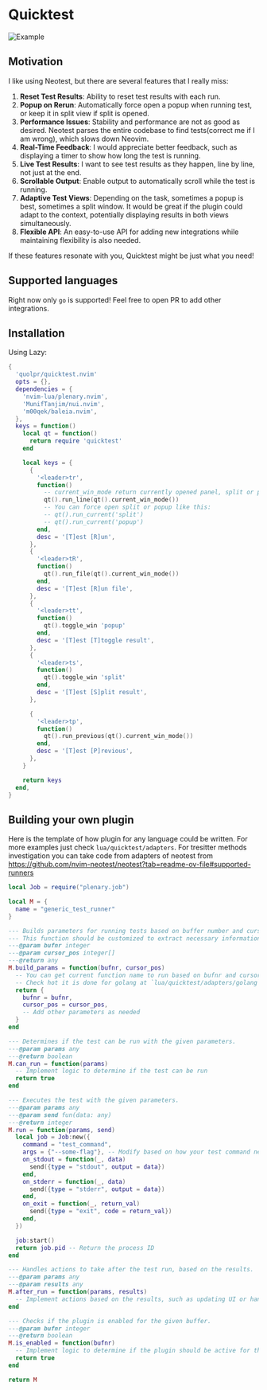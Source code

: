 # Quicktest

![Example](https://github.com/quolpr/quicktest.nvim/assets/7958527/b3629bc9-2886-468c-a6e2-6b826dc404d0)


## Motivation
I like using Neotest, but there are several features that I really miss:

1. **Reset Test Results**: Ability to reset test results with each run.
2. **Popup on Rerun**: Automatically force open a popup when running test, or keep it in split view if split is opened.
3. **Performance Issues**: Stability and performance are not as good as desired. Neotest parses the entire codebase to find tests(correct me if I am wrong), which slows down Neovim.
4. **Real-Time Feedback**: I would appreciate better feedback, such as displaying a timer to show how long the test is running.
5. **Live Test Results**: I want to see test results as they happen, line by line, not just at the end.
6. **Scrollable Output**: Enable output to automatically scroll while the test is running.
7. **Adaptive Test Views**: Depending on the task, sometimes a popup is best, sometimes a split window. It would be great if the plugin could adapt to the context, potentially displaying results in both views simultaneously.
8. **Flexible API**: An easy-to-use API for adding new integrations while maintaining flexibility is also needed.

If these features resonate with you, Quicktest might be just what you need!

## Supported languages

Right now only `go` is supported! Feel free to open PR to add other integrations.

## Installation

Using Lazy:

```lua
{
  'quolpr/quicktest.nvim'
  opts = {},
  dependencies = {
    'nvim-lua/plenary.nvim',
    'MunifTanjim/nui.nvim',
    'm00qek/baleia.nvim',
  },
  keys = function()
    local qt = function()
      return require 'quicktest'
    end

    local keys = {
      {
        '<leader>tr',
        function()
          -- current_win_mode return currently opened panel, split or popup
          qt().run_line(qt().current_win_mode())
          -- You can force open split or popup like this:
          -- qt().run_current('split')
          -- qt().run_current('popup')
        end,
        desc = '[T]est [R]un',
      },
      {
        '<leader>tR',
        function()
          qt().run_file(qt().current_win_mode())
        end,
        desc = '[T]est [R]un file',
      },
      {
        '<leader>tt',
        function()
          qt().toggle_win 'popup'
        end,
        desc = '[T]est [T]toggle result',
      },
      {
        '<leader>ts',
        function()
          qt().toggle_win 'split'
        end,
        desc = '[T]est [S]plit result',
      },

      {
        '<leader>tp',
        function()
          qt().run_previous(qt().current_win_mode())
        end,
        desc = '[T]est [P]revious',
      },
    }

    return keys
  end,
}
```

## Building your own plugin

Here is the template of how plugin for any language could be written. For more examples just check `lua/quicktest/adapters`. For tresitter methods investigation you can take code from adapters of neotest from https://github.com/nvim-neotest/neotest?tab=readme-ov-file#supported-runners

```lua
local Job = require("plenary.job")

local M = {
  name = "generic_test_runner"
}

--- Builds parameters for running tests based on buffer number and cursor position.
--- This function should be customized to extract necessary information from the buffer.
---@param bufnr integer
---@param cursor_pos integer[]
---@return any
M.build_params = function(bufnr, cursor_pos)
  -- You can get current function name to run based on bufnr and cursor_pos
  -- Check hot it is done for golang at `lua/quicktest/adapters/golang`
  return {
    bufnr = bufnr,
    cursor_pos = cursor_pos,
    -- Add other parameters as needed
  }
end

--- Determines if the test can be run with the given parameters.
---@param params any
---@return boolean
M.can_run = function(params)
  -- Implement logic to determine if the test can be run
  return true
end

--- Executes the test with the given parameters.
---@param params any
---@param send fun(data: any)
---@return integer
M.run = function(params, send)
  local job = Job:new({
    command = "test_command",
    args = {"--some-flag"}, -- Modify based on how your test command needs to be structured
    on_stdout = function(_, data)
      send({type = "stdout", output = data})
    end,
    on_stderr = function(_, data)
      send({type = "stderr", output = data})
    end,
    on_exit = function(_, return_val)
      send({type = "exit", code = return_val})
    end,
  })

  job:start()
  return job.pid -- Return the process ID
end

--- Handles actions to take after the test run, based on the results.
---@param params any
---@param results any
M.after_run = function(params, results)
  -- Implement actions based on the results, such as updating UI or handling errors
end

--- Checks if the plugin is enabled for the given buffer.
---@param bufnr integer
---@return boolean
M.is_enabled = function(bufnr)
  -- Implement logic to determine if the plugin should be active for the given buffer
  return true
end

return M
```
